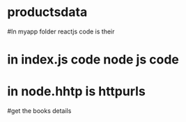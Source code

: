 # productsdata

#In myapp folder reactjs code is their
# in index.js code node js code
# in node.hhtp is httpurls
#get the books details
